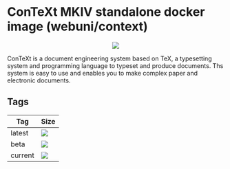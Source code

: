 ConTeXt MKIV standalone docker image (webuni/context)
=====================================================

<p align="center"><img src="https://upload.wikimedia.org/wikipedia/commons/thumb/0/0d/ConTeXt_Unofficial_Logo.svg/100px-ConTeXt_Unofficial_Logo.svg.png"></p>

ConTeXt is a document engineering system based on TeX, a typesetting system and programming
language to typeset and produce documents. Ths system is easy to use and enables you
to make complex paper and electronic documents.


Tags
----

 Tag     | Size
---------| ----
 latest  | [![](https://images.microbadger.com/badges/image/webuni/context.svg)](https://microbadger.com/images/webuni/context)
 beta    | [![](https://images.microbadger.com/badges/image/webuni/context:beta.svg)](https://microbadger.com/images/webuni/context:beta)
 current | [![](https://images.microbadger.com/badges/image/webuni/context:current.svg)](https://microbadger.com/images/webuni/context:current)

